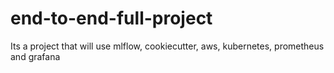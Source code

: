 # end-to-end-full-project
Its a project that will use mlflow, cookiecutter, aws, kubernetes, prometheus and grafana
